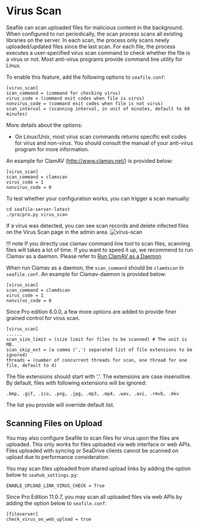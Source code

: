 # Virus Scan

Seafile can scan uploaded files for malicious content in the background. When configured to run periodically, the scan process scans all existing libraries on the server. In each scan, the process only scans newly uploaded/updated files since the last scan. For each file, the process executes a user-specified virus scan command to check whether the file is a virus or not. Most anti-virus programs provide command line utility for Linux.

To enable this feature, add the following options to `seafile.conf`:

```
[virus_scan]
scan_command = (command for checking virus)
virus_code = (command exit codes when file is virus)
nonvirus_code = (command exit codes when file is not virus)
scan_interval = (scanning interval, in unit of minutes, default to 60 minutes)
```

More details about the options:

* On Linux/Unix, most virus scan commands returns specific exit codes for virus and non-virus. You should consult the manual of your anti-virus program for more information.

An example for ClamAV (http://www.clamav.net/) is provided below:

```
[virus_scan]
scan_command = clamscan
virus_code = 1
nonvirus_code = 0
```

To test whether your configuration works, you can trigger a scan manually:

```
cd seafile-server-latest
./pro/pro.py virus_scan
```

If a virus was detected, you can see scan records and delete infected files on the Virus Scan page in the admin area.
![virus-scan](../images/virus-scan.png)

!!! note
    If you directly use clamav command line tool to scan files, scanning files will takes a lot of time. If you want to speed it up, we recommend to run Clamav as a daemon. Please refer to [Run ClamAV as a Daemon](./virus_scan_with_clamav.md)

When run Clamav as a daemon, the `scan_command` should be `clamdscan` in `seafile.conf`. An example for Clamav-daemon is provided below:
```
[virus_scan]
scan_command = clamdscan
virus_code = 1
nonvirus_code = 0
```
 
Since Pro edition 6.0.0, a few more options are added to provide finer grained control for virus scan.

```
[virus_scan]
......
scan_size_limit = (size limit for files to be scanned) # The unit is MB.
scan_skip_ext = (a comma (',') separated list of file extensions to be ignored)
threads = (number of concurrent threads for scan, one thread for one file, default to 4)
```

The file extensions should start with '.'. The extensions are case insensitive. By default, files with following extensions will be ignored:

```
.bmp, .gif, .ico, .png, .jpg, .mp3, .mp4, .wav, .avi, .rmvb, .mkv
```

The list you provide will override default list.

## Scanning Files on Upload

You may also configure Seafile to scan files for virus upon the files are uploaded. This only works for files uploaded via web interface or web APIs. Files uploaded with syncing or SeaDrive clients cannot be scanned on upload due to performance consideration.

You may scan files uploaded from shared upload links by adding the option below to `seahub_settings.py`:

```
ENABLE_UPLOAD_LINK_VIRUS_CHECK = True
```

Since Pro Edition 11.0.7, you may scan all uploaded files via web APIs by adding the option below to `seafile.conf`:

```
[fileserver]
check_virus_on_web_upload = true
```

